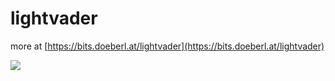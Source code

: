# lightvader


more at [https://bits.doeberl.at/lightvader](https://bits.doeberl.at/lightvader)


![](https://bits.doeberl.at/lightvader/img/board.jpg)
